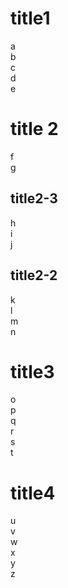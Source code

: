 
# title1
a  
b  
c  
d  
e  

# title 2
f  
g  
## title2-3
h  
i  
j  
## title2-2
k  
l  
m  
n  

# title3
o  
p  
q  
r  
s  
t  
# title4
u  
v  
w  
x  
y  
z  

